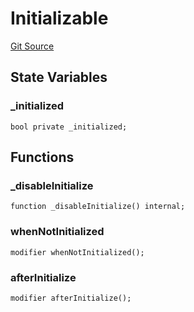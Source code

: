 # Initializable
[Git Source](https://github.com/KYRDTeam/ilo-contracts/blob/efdd1e09c11736c5cee1dacbdd6c598f078eeaec/src/base/Initializable.sol)


## State Variables
### _initialized

```solidity
bool private _initialized;
```


## Functions
### _disableInitialize


```solidity
function _disableInitialize() internal;
```

### whenNotInitialized


```solidity
modifier whenNotInitialized();
```

### afterInitialize


```solidity
modifier afterInitialize();
```


